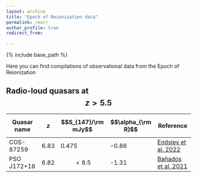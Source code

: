 ```yaml
---
layout: archive
title: "Epoch of Reionization data"
permalink: /eor/
author_profile: true
redirect_from:

---
```


{% include base_path %}

Here you can find compilations of observational data from the Epoch of Reionization

## Radio-loud quasars at $$z>5.5$$

| Quasar name | $$z$$  | $$S_{147}/\rm mJy$$ | $$\alpha_{\rm R}$$ | Reference |
| ----------- | ---- | ----------------- | ---------------- | --------- |
| COS-87259   | 6.83 | 0.475             | -0.86            | [Endsley et al. 2022](https://ui.adsabs.harvard.edu/abs/2023MNRAS.520.4609E/abstract)
| PSO J172+18 | 6.82 | $$<8.5$$          | -1.31            | [Bañados et al. 2021](https://ui.adsabs.harvard.edu/abs/2021ApJ...909...80B/abstract) |

